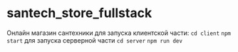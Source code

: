 # santech_store_fullstack
Онлайн магазин сантехники
для запуска клиентской части:
`cd client`
`npm start`
для запуска серверной части
`cd server`
`npm run dev`
